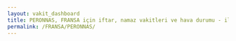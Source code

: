 ```yaml
---
layout: vakit_dashboard
title: PERONNAS, FRANSA için iftar, namaz vakitleri ve hava durumu - ilçe/eyalet seç
permalink: /FRANSA/PERONNAS/
---
```


<script type="text/javascript">
  var GLOBAL_COUNTRY = 'FRANSA';
  var GLOBAL_CITY = 'PERONNAS';
  var GLOBAL_STATE = '';
  var lat = 72;
  var lon = 21;
</script>
